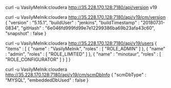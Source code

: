 curl -u VasilyMelnik:cloudera http://35.228.170.128:7180/api/version
v19

curl -u VasilyMelnik:cloudera http://35.228.170.128:7180/api/v19/cm/version
{
  "version" : "5.15.1",
  "buildUser" : "jenkins",
  "buildTimestamp" : "20180731-0834",
  "gitHash" : "6e046fd999fd99e7e12299386ba69b23afa43c60",
  "snapshot" : false
}

curl -u VasilyMelnik:cloudera http://35.228.170.128:7180/api/v19/users
{
  "items" : [ {
    "name" : "VasilyMelnik",
    "roles" : [ "ROLE_ADMIN" ]
  }, {
    "name" : "admin",
    "roles" : [ "ROLE_LIMITED" ]
  }, {
    "name" : "minotaur",
    "roles" : [ "ROLE_CONFIGURATOR" ]
  } ]
}

curl -u VasilyMelnik:cloudera http://35.228.170.128:7180/api/v19/cm/scmDbInfo
{
  "scmDbType" : "MYSQL",
  "embeddedDbUsed" : false
}